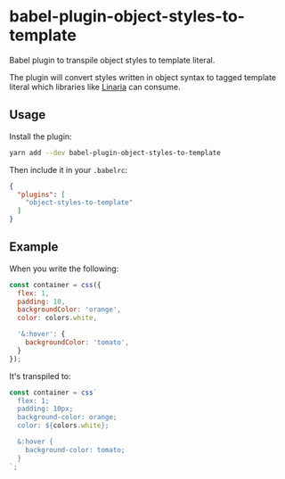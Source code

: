 # babel-plugin-object-styles-to-template

Babel plugin to transpile object styles to template literal.

The plugin will convert styles written in object syntax to tagged template literal which libraries like [Linaria](https://github.com/callstack/linaria) can consume.

## Usage

Install the plugin:

```sh
yarn add --dev babel-plugin-object-styles-to-template
```

Then include it in your `.babelrc`:

```json
{
  "plugins": [
    "object-styles-to-template"
  ]
}
```

## Example

When you write the following:

```js
const container = css({
  flex: 1,
  padding: 10,
  backgroundColor: 'orange',
  color: colors.white,

  '&:hover': {
    backgroundColor: 'tomato',
  }
});
```

It's transpiled to:

```js
const container = css`
  flex: 1;
  padding: 10px;
  background-color: orange;
  color: ${colors.white};

  &:hover {
    background-color: tomato;
  }
`;
```
